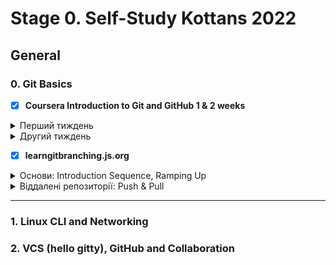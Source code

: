 # Stage 0. Self-Study Kottans 2022
## General
  ### 0. Git Basics
  - [x] **Coursera Introduction to Git and GitHub 1 & 2 weeks**
<details><summary>Перший тиждень</summary>
<img src="/progress/Git Basics/Introduction to Git and GitHub week1.png" alt="Перший тиждень">
</details>
<details><summary>Другий тиждень</summary>
<img src="/progress/Git Basics/Introduction to Git and GitHub week2.jpg" alt="Другий тиждень">
</details>

- [x] **learngitbranching.js.org**
<details><summary>Основи: Introduction Sequence, Ramping Up</summary>
<img src="/progress/Git Basics/Introduction Sequence.jpg" alt="Вступ Нарощування">
</details>
<details><summary>Віддалені репозиторії: Push & Pull</summary>
<img src="/progress/Git Basics/Push & Pull.jpg" alt="Віддалені репозиторії в Git">
</details>

------------------

### 1. Linux CLI and Networking
### 2. VCS (hello gitty), GitHub and Collaboration

